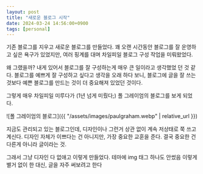 ```yaml
---
layout: post
title: "새로운 블로그 시작"
date: 2024-03-24 14:56:00+0900
tags: [personal]
---
```


기존 블로그를 지우고 새로운 블로그를 만들었다. 꽤 오랜 시간동안 블로그를 잘 운영하고 싶은 욕구가 있었지만, 여러 핑계를 대며 차일피일 블로그 구성 작업을 미뤄왔었다.

왜 그랬을까? 내게 있어서 블로그를 잘 구성하는게 매우 큰 일이라고 생각했었 던 것 같다. 블로그를 예쁘게 잘 구성하고 싶다고 생각을 오래 하다 보니, 블로그에 글을 잘 쓰는 것보다 예쁜 블로그를 만드는 것이 더 중요해져 있었던 것이다.

그렇게 매우 차일피일 미루다가 (1년 넘게 미뤘다;) 폴 그레이엄의 블로그를 보게 되었다.

![폴 그레이엄의 블로그]({{ "/assets/images/paulgraham.webp" | relative_url }})

지금도 관리되고 있는 블로그인데, 디자인이나 그런거 상관 없이 계속 저상태로 쭉 쓰고 계신다.
디자인 자체가 이쁘다는 건 아니지만, 가장 중요한 교훈을 준다. 결국 중요한 건 다른게 아니라 글이라는 것.

그래서 그냥 디자인 다 없애고 이렇게 만들었다. 테마에 img 태그 하나도 안썼음
이렇게 별거 없이 한 대신, 글을 자주 써보려고 한다
